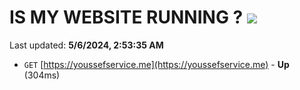 # IS MY WEBSITE RUNNING ? [![](https://img.shields.io/static/v1?label=Sponsor&message=%E2%9D%A4&logo=GitHub&color=%23fe8e86)](https://github.com/sponsors/<username>)

Last updated: **5/6/2024, 2:53:35 AM**

- `GET` [https://youssefservice.me](https://youssefservice.me) - **Up** (304ms)
